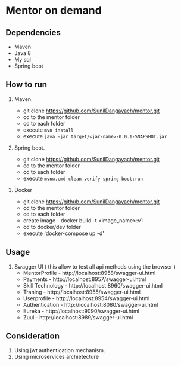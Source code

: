 # Mentor on demand

## Dependencies

* Maven
* Java 8
* My sql
* Spring boot


## How to run

1. Maven. 
	* git clone https://github.com/SunilDangayach/mentor.git
	* cd to the mentor folder
	* cd to each folder
	* execute `mvn install`
	* execute `java -jar target/<jar-name>-0.0.1-SNAPSHOT.jar`

2. Spring boot.
	* git clone https://github.com/SunilDangayach/mentor.git
	* cd to the mentor folder
	* cd to each folder
	* execute `mvnw.cmd clean verify spring-boot:run`
	
3. Docker
	* git clone https://github.com/SunilDangayach/mentor.git
	* cd to the mentor folder
	* cd to each folder
	* create image - docker build -t <image_name>:v1
    * cd to docker/dev folder
	* execute 'docker-compose up -d'
	
## Usage 
1. Swagger UI ( this allow to test all api methods using the browser )
	* MentorProfile 	  - 	http://localhost:8958/swagger-ui.html
	* Payments 	  	  - 	http://localhost:8957/swagger-ui.html
	* Skill Technology  	  -	http://localhost:8960/swagger-ui.html
	* Traning                 -     http://localhost:8955/swagger-ui.html
	* Userprofile             -     http://localhost:8954/swagger-ui.html
	* Authentication	  -	http://localhost:8080/swagger-ui.html
	* Eureka		  -	http://localhost:9090/swagger-ui.html
	* Zuul		  	  -	http://localhost:8989/swagger-ui.html
	
## Consideration
1. Using jwt authentication mechanism.
2. Using microservices archietecture

